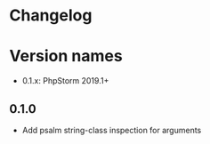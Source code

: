 Changelog
=========

# Version names
* 0.1.x: PhpStorm 2019.1+

## 0.1.0
* Add psalm string-class inspection for arguments
